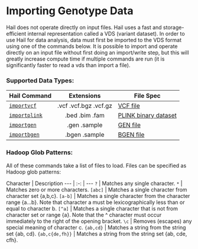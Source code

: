 # Importing Genotype Data

Hail does not operate directly on input files.  Hail uses a fast and storage-efficient internal representation called a VDS (variant dataset). In order to use Hail for data analysis, data must first be imported to the VDS format using one of the commands below. It is possible to import and operate directly on an input file without first doing an import/write step, but this will greatly increase compute time if multiple commands are run (it is significantly faster to read a vds than import a file).

### Supported Data Types:

Hail Command | Extensions | File Spec
--- | :-: | ---
[`importvcf`](#importvcf) | .vcf .vcf.bgz .vcf.gz     | [VCF file](https://samtools.github.io/hts-specs/VCFv4.2.pdf)
[`importplink`](#importplink) | .bed .bim .fam | [PLINK binary dataset](http://pngu.mgh.harvard.edu/~purcell/plink/data.shtml#bed)
[`importgen`](#importgen) | .gen .sample     | [GEN file](http://www.stats.ox.ac.uk/%7Emarchini/software/gwas/file_format.html#mozTocId40300)
[`importbgen`](#importbgen) | .bgen .sample     | [BGEN file](http://www.well.ox.ac.uk/~gav/bgen_format/bgen_format_v1.1.html)


### <a name="hadoopglob"></a> Hadoop Glob Patterns:
All of these commands take a list of files to load. Files can be specified as Hadoop glob patterns:

Character | Description
--- | :-: | ---
`?` | Matches any single character.
`*` | Matches zero or more characters.
`[abc]` | Matches a single character from character set {a,b,c}.
`[a-b]` | Matches a single character from the character range {a...b}. Note that character a must be lexicographically less than or equal to character b.
`[^a]`  | Matches a single character that is not from character set or range {a}. Note that the ^ character must occur immediately to the right of the opening bracket.
`\c`  | Removes (escapes) any special meaning of character c.
`{ab,cd}` | Matches a string from the string set {ab, cd}.
`{ab,c{de,fh}}` | Matches a string from the string set {ab, cde, cfh}.